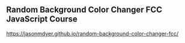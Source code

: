 ## Random Background Color Changer FCC JavaScript Course
https://jasonmdyer.github.io/random-background-color-changer-fcc/
